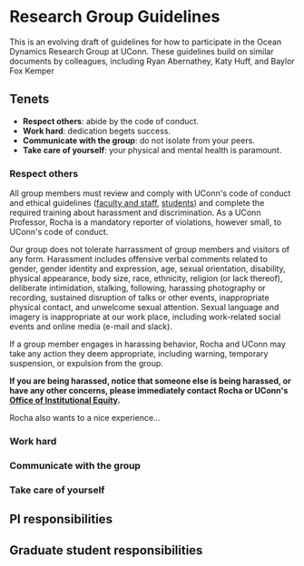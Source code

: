 # Research Group Guidelines

This is an evolving draft of guidelines for how to participate in the Ocean Dynamics
Research Group at UConn. These guidelines build on similar documents by
colleagues, including Ryan Abernathey, Katy Huff, and Baylor Fox Kemper

## Tenets

- **Respect others**: abide by the code of conduct.
- **Work hard**: dedication begets success.
- **Communicate with the group**: do not isolate from your peers.
- **Take care of yourself**: your physical and mental health is paramount.

### Respect others
All group members must review and comply with UConn's code of conduct and ethical
guidelines
([faculty and staff](https://policy.uconn.edu/2011/05/17/employee-code-of-conduct/),
[students](https://community.uconn.edu/wp-content/uploads/sites/523/2020/09/20_21-The-Student-Code-1.pdf))
and complete the required training about harassment and discrimination.  As a UConn Professor,
Rocha is a mandatory reporter of violations, however small, to UConn's code of conduct.

Our group does not tolerate harrassment of group members and visitors of any form.
Harassment includes offensive verbal comments related to gender, gender identity and expression, age, sexual orientation, disability, physical appearance, body size, race, ethnicity, religion (or lack thereof), deliberate intimidation, stalking, following, harassing photography or recording, sustained disruption of talks or other events, inappropriate physical contact, and unwelcome sexual attention. Sexual language and imagery is
inappropriate at our work place, including work-related social events and online media
(e-mail and slack).

If a group member engages in harassing behavior, Rocha and UConn may take any action they deem appropriate, including warning, temporary suspension, or expulsion from the group.

**If you are being harassed, notice that someone else is being harassed, or have any other concerns, please
immediately contact Rocha or UConn's [Office of Institutional Equity](https://equity.uconn.edu/discrimination/).**

Rocha also wants to a nice experience...

### Work hard

### Communicate with the group

### Take care of yourself

## PI responsibilities

## Graduate student responsibilities
